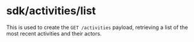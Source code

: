 # sdk/activities/list

This is used to create the `GET /activities` payload, retrieving a list of the most recent activities and their actors.
